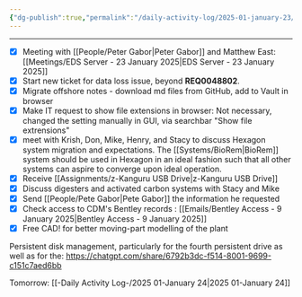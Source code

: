 ```yaml
---
{"dg-publish":true,"permalink":"/daily-activity-log/2025-01-january-23/","noteIcon":"","created":"2025-05-20T09:18:15.422-05:00"}
---
```


---
- [x] Meeting with [[People/Peter Gabor\|Peter Gabor]] and Matthew East: [[Meetings/EDS Server - 23 January 2025\|EDS Server - 23 January 2025]]
- [x] Start new ticket for data loss issue, beyond **REQ0048802**. 
- [x] Migrate offshore notes - download md files from GitHub, add to Vault in browser 
- [x] Make IT request to show file extensions in browser: Not necessary, changed the setting manually in GUI, via searchbar "Show file extrensions"
- [x] meet with Krish, Don, Mike, Henry, and Stacy to discuss Hexagon system migration and expectations. The [[Systems/BioRem\|BioRem]] system should be used in Hexagon in an ideal fashion such that all other systems can aspire to converge upon ideal operation. 
- [x] Receive [[Assignments/z-Kanguru USB Drive\|z-Kanguru USB Drive]]
- [x] Discuss digesters and activated carbon systems with Stacy and Mike
- [x] Send [[People/Pete Gabor\|Pete Gabor]] the information he requested
- [x] Check access to CDM's Bentley records : [[Emails/Bentley Access - 9 January 2025\|Bentley Access - 9 January 2025]]
- [x] Free CAD! for better moving-part modelling of the plant 

Persistent disk management, particularly for the fourth persistent drive as well as for the:
https://chatgpt.com/share/6792b3dc-f514-8001-9699-c151c7aed6bb


Tomorrow: [[-Daily Activity Log-/2025 01-January 24\|2025 01-January 24]]
